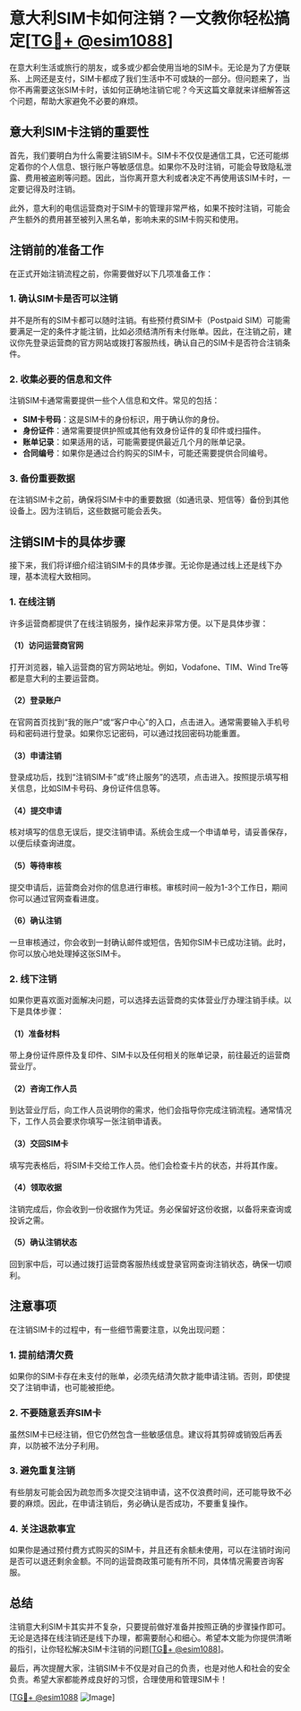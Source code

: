 # 意大利SIM卡如何注销？一文教你轻松搞定[[TG💪+ @esim1088](https://t.me/s/esim1088)]

在意大利生活或旅行的朋友，或多或少都会使用当地的SIM卡。无论是为了方便联系、上网还是支付，SIM卡都成了我们生活中不可或缺的一部分。但问题来了，当你不再需要这张SIM卡时，该如何正确地注销它呢？今天这篇文章就来详细解答这个问题，帮助大家避免不必要的麻烦。

## 意大利SIM卡注销的重要性

首先，我们要明白为什么需要注销SIM卡。SIM卡不仅仅是通信工具，它还可能绑定着你的个人信息、银行账户等敏感信息。如果你不及时注销，可能会导致隐私泄露、费用被盗刷等问题。因此，当你离开意大利或者决定不再使用该SIM卡时，一定要记得及时注销。

此外，意大利的电信运营商对于SIM卡的管理非常严格，如果不按时注销，可能会产生额外的费用甚至被列入黑名单，影响未来的SIM卡购买和使用。

## 注销前的准备工作

在正式开始注销流程之前，你需要做好以下几项准备工作：

### 1. 确认SIM卡是否可以注销

并不是所有的SIM卡都可以随时注销。有些预付费SIM卡（Postpaid SIM）可能需要满足一定的条件才能注销，比如必须结清所有未付账单。因此，在注销之前，建议你先登录运营商的官方网站或拨打客服热线，确认自己的SIM卡是否符合注销条件。

### 2. 收集必要的信息和文件

注销SIM卡通常需要提供一些个人信息和文件。常见的包括：

- **SIM卡号码**：这是SIM卡的身份标识，用于确认你的身份。
- **身份证件**：通常需要提供护照或其他有效身份证件的复印件或扫描件。
- **账单记录**：如果适用的话，可能需要提供最近几个月的账单记录。
- **合同编号**：如果你是通过合约购买的SIM卡，可能还需要提供合同编号。

### 3. 备份重要数据

在注销SIM卡之前，确保将SIM卡中的重要数据（如通讯录、短信等）备份到其他设备上。因为注销后，这些数据可能会丢失。

## 注销SIM卡的具体步骤

接下来，我们将详细介绍注销SIM卡的具体步骤。无论你是通过线上还是线下办理，基本流程大致相同。

### 1. 在线注销

许多运营商都提供了在线注销服务，操作起来非常方便。以下是具体步骤：

#### （1）访问运营商官网

打开浏览器，输入运营商的官方网站地址。例如，Vodafone、TIM、Wind Tre等都是意大利的主要运营商。

#### （2）登录账户

在官网首页找到“我的账户”或“客户中心”的入口，点击进入。通常需要输入手机号码和密码进行登录。如果你忘记密码，可以通过找回密码功能重置。

#### （3）申请注销

登录成功后，找到“注销SIM卡”或“终止服务”的选项，点击进入。按照提示填写相关信息，比如SIM卡号码、身份证件信息等。

#### （4）提交申请

核对填写的信息无误后，提交注销申请。系统会生成一个申请单号，请妥善保存，以便后续查询进度。

#### （5）等待审核

提交申请后，运营商会对你的信息进行审核。审核时间一般为1-3个工作日，期间你可以通过官网查看进度。

#### （6）确认注销

一旦审核通过，你会收到一封确认邮件或短信，告知你SIM卡已成功注销。此时，你可以放心地处理掉这张SIM卡。

### 2. 线下注销

如果你更喜欢面对面解决问题，可以选择去运营商的实体营业厅办理注销手续。以下是具体步骤：

#### （1）准备材料

带上身份证件原件及复印件、SIM卡以及任何相关的账单记录，前往最近的运营商营业厅。

#### （2）咨询工作人员

到达营业厅后，向工作人员说明你的需求，他们会指导你完成注销流程。通常情况下，工作人员会要求你填写一张注销申请表。

#### （3）交回SIM卡

填写完表格后，将SIM卡交给工作人员。他们会检查卡片的状态，并将其作废。

#### （4）领取收据

注销完成后，你会收到一份收据作为凭证。务必保留好这份收据，以备将来查询或投诉之需。

#### （5）确认注销状态

回到家中后，可以通过拨打运营商客服热线或登录官网查询注销状态，确保一切顺利。

## 注意事项

在注销SIM卡的过程中，有一些细节需要注意，以免出现问题：

### 1. 提前结清欠费

如果你的SIM卡存在未支付的账单，必须先结清欠款才能申请注销。否则，即使提交了注销申请，也可能被拒绝。

### 2. 不要随意丢弃SIM卡

虽然SIM卡已经注销，但它仍然包含一些敏感信息。建议将其剪碎或销毁后再丢弃，以防被不法分子利用。

### 3. 避免重复注销

有些朋友可能会因为疏忽而多次提交注销申请，这不仅浪费时间，还可能导致不必要的麻烦。因此，在申请注销后，务必确认是否成功，不要重复操作。

### 4. 关注退款事宜

如果你是通过预付费方式购买的SIM卡，并且还有余额未使用，可以在注销时询问是否可以退还剩余金额。不同的运营商政策可能有所不同，具体情况需要咨询客服。

## 总结

注销意大利SIM卡其实并不复杂，只要提前做好准备并按照正确的步骤操作即可。无论是选择在线注销还是线下办理，都需要耐心和细心。希望本文能为你提供清晰的指引，让你轻松解决SIM卡注销的问题[[TG💪+ @esim1088](https://t.me/s/esim1088)]。

最后，再次提醒大家，注销SIM卡不仅是对自己的负责，也是对他人和社会的安全负责。希望大家都能养成良好的习惯，合理使用和管理SIM卡！

[[TG💪+ @esim1088](https://t.me/s/esim1088) ![Image](https://i.postimg.cc/4NQfJmqS/Snipaste-2025-05-13-00-14-12.png)]